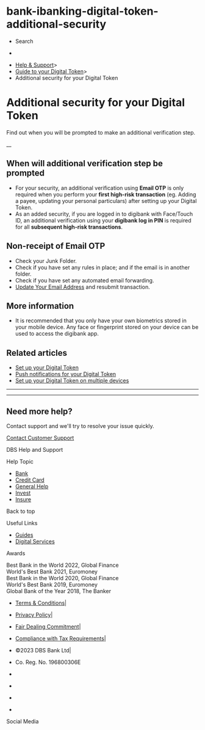 # bank-ibanking-digital-token-additional-security

[](https://www.dbs.com.sg)

  * Search 

  * 


[](https://www.dbs.com.sg/personal/default.page) [](https://www.dbs.com.sg/personal/support/bank-ibanking-digital-token-additional-security.html)

  * [Help & Support](https://www.dbs.com.sg/personal/support/home.html)>
  * [Guide to your Digital Token](https://www.dbs.com.sg/personal/support/bank-ibanking-digital-token.html)>
  * Additional security for your Digital Token



# Additional security for your Digital Token

Find out when you will be prompted to make an additional verification step.

__  


## When will additional verification step be prompted

  * For your security, an additional verification using **Email OTP** is only required when you perform your **first high-risk transaction** (eg. Adding a payee, updating your personal particulars) after setting up your Digital Token.
  * As an added security, if you are logged in to digibank with Face/Touch ID, an additional verification using your **digibank log in PIN** is required for all **subsequent high-risk transactions**.



## Non-receipt of Email OTP

  * Check your Junk Folder.
  * Check if you have set any rules in place; and if the email is in another folder.
  * Check if you have set any automated email forwarding.
  * [Update Your Email Address](https://www.dbs.com.sg/personal/support/general-profile-update-email-address.html#myinfo) and resubmit transaction.



## More information

  * It is recommended that you only have your own biometrics stored in your mobile device. Any face or fingerprint stored on your device can be used to access the digibank app.



## Related articles

  * [Set up your Digital Token](https://www.dbs.com.sg/personal/support/bank-ibanking-digital-token-setup.html)
  * [Push notifications for your Digital Token](https://www.dbs.com.sg/personal/support/bank-ibanking-digital-token-push-notifications.html)
  * [Set up your Digital Token on multiple devices](https://www.dbs.com.sg/personal/support/bank-ibanking-digital-token-multiple-devices.html)



* * *

* * *

## Need more help?

Contact support and we'll try to resolve your issue quickly.

[Contact Customer Support](https://www.dbs.com.sg/personal/contact-us.page)

DBS Help and Support

Help Topic 
  * [Bank](https://www.dbs.com.sg/personal/support/banking-product.html?pid=sg-dbs-help-support-footer-category-textlink)
  * [Credit Card](https://www.dbs.com.sg/personal/support/cards-product.html?pid=sg-dbs-help-support-footer-category-textlink)
  * [General Help](https://www.dbs.com.sg/personal/support/general-product.html?pid=sg-dbs-help-support-footer-category-textlink)
  * [Invest](https://www.dbs.com.sg/personal/support/investment-product.html?pid=sg-dbs-help-support-footer-category-textlink)
  * [Insure](https://www.dbs.com.sg/personal/support/insurance-product.html?pid=sg-dbs-help-support-footer-category-textlink)



Back to top

Useful Links

  * [Guides](https://www.dbs.com.sg/personal/support/home.html#allguides?pid=sg-dbs-help-support-footer-category-textlink)
  * [Digital Services](https://www.dbs.com.sg/personal/support/digital-services-main.html?pid=sg-dbs-help-support-footer-category-textlink)



Awards

Best Bank in the World 2022, Global Finance  
World's Best Bank 2021, Euromoney  
Best Bank in the World 2020, Global Finance  
World's Best Bank 2019, Euromoney  
Global Bank of the Year 2018, The Banker 

  * [Terms & Conditions](https://www.dbs.com/terms/default.page)|
  * [Privacy Policy](https://www.dbs.com/privacy/default.page)|
  * [Fair Dealing Commitment](https://www.dbs.com/fairdealing/default.page)|
  * [Compliance with Tax Requirements](https://www.dbs.com.sg/personal/compliance-tax-requirements/index.html)|
  * ©2023 DBS Bank Ltd|
  * Co. Reg. No. 196800306E



  * [](https://www.facebook.com/dbs.sg)
  * [](https://twitter.com/dbsbank)
  * [](https://www.linkedin.com/company/dbs-bank)
  * [](https://www.youtube.com/dbs)



Social Media

[](http://www.omniture.com "Web Analytics")
